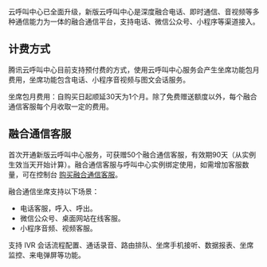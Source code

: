 云呼叫中心已全面升级，新版云呼叫中心是深度融合电话、即时通信、音视频等多种通信能力为一体的融合通信平台，支持电话、微信公众号、小程序等渠道接入。

## 计费方式
腾讯云呼叫中心目前支持预付费的方式，使用云呼叫中心服务会产生坐席功能包月费用，坐席功能包含电话、小程序音视频与图文会话服务。

坐席包月费用：自购买日起顺延30天为1个月。除了免费赠送额度以外，每个融合通信客服每个月收取一定的费用。

## 融合通信客服
首次开通新版云呼叫中心服务，可获赠50个融合通信客服，有效期90天（从实例生效当天开始计算）。融合通信客服与呼叫中心实例绑定使用，如需增加客服数量，可在控制台 [购买融合通信客服](https://cloud.tencent.com/document/product/679/45798)。

融合通信坐席支持以下场景：
- 电话客服，呼入、呼出。
- 微信公众号、桌面网站在线客服。
- 小程序音频、视频客服。

支持 IVR 会话流程配置、通话录音、路由排队、坐席手机接听、数据报表、坐席监控、来电弹屏等功能。


